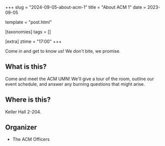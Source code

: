 +++
slug = "2024-09-05-about-acm-1"
title = "About ACM 1"
date = 2023-09-05

template = "post.html"

[taxonomies]
tags = []

[extra]
ztime = "17:00"
+++

Come in and get to know us! We don't bite, we promise.

<!-- more --> 

## What is this?

Come and meet the ACM UMN! We'll give a tour of the room, outline
our event schedule, and answer any burning questions that might arise.

## Where is this?

Keller Hall 2-204.

## Organizer

* The ACM Officers 

